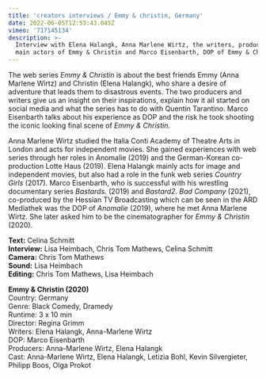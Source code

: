 ```yaml
---
title: 'creators interviews / Emmy & christin, Germany'
date: 2022-06-05T12:53:43.045Z
vimeo: '717145134'
description: >-
  Interview with Elena Halangk, Anna Marlene Wirtz, the writers, producers and
  main actors of Emmy & Christin and Marco Eisenbarth, DOP of Emmy & Christin
---
```

The web series _Emmy & Christin_ is about the best friends Emmy (Anna Marlene Wirtz) and Christin (Elena Halangk), who share a desire of adventure that leads them to disastrous events. The two producers and writers give us an insight on their inspirations, explain how it all started on social media and what the series has to do with Quentin Tarantino. Marco Eisenbarth talks about his experience as DOP and the risk he took shooting the iconic looking final scene of _Emmy & Christin_. 

Anna Marlene Wirtz studied the Italia Conti Academy of Theatre Arts in London and acts for independent movies. She gained experiences with web series through her roles in Anomalie (2019) and the German-Korean co-production Lotte Haus (2019). Elena Halangk mainly acts for image and independent movies, but also had a role in the funk web series _Country Girls_ (2017). Marco Eisenbarth, who is successful with his wrestling documentary series _Bastards._ (2019) and _Bastard2. Bad Company_ (2021), co-produced by the Hessian TV Broadcasting which can be seen in the ARD Mediathek was the DOP of _Anomalie_ (2019), where he met Anna Marlene Wirtz. She later asked him to be the cinematographer for _Emmy & Christin_ (2020).

**Text:** Celina Schmitt\
**Interview:** Lisa Heimbach, Chris Tom Mathews, Celina Schmitt\
**Camera:** Chris Tom Mathews \
**Sound:** Lisa Heimbach \
**Editing:** Chris Tom Mathews, Lisa Heimbach







**Emmy & Christin (2020)**\
Country: Germany\
Genre: Black Comedy, Dramedy\
Runtime: 3 x 10 min\
Director: Regina Grimm\
Writers: Elena Halangk, Anna-Marlene Wirtz\
DOP: Marco Eisenbarth\
Producers: Anna-Marlene Wirtz, Elena Halangk\
Cast: Anna-Marlene Wirtz, Elena Halangk, Letizia Bohl, Kevin Silvergieter, Philipp Boos, Olga Prokot
